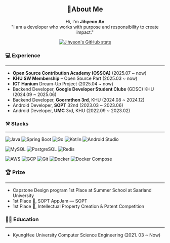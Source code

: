 <div align="center">
  
## 👋About Me
Hi, I'm **Jihyeon An**  
"I am a developer who works with purpose and responsibility to create impact."  

[![Jihyeon's GitHub stats](https://github-readme-stats.vercel.app/api?username=deehyeon)](https://github.com/anuraghazra/github-readme-stats)

</div>

### 💻 Experience  
---  
- **Open Source Contribution Academy (OSSCA)** (2025.07 ~ now)
- **KHU SW Membership** – Open Source Part (2025.03 ~ now)
- **ICT Hanium** Dream-Up Project (2025.04 ~ now)
- Backend Developer, **Google Developer Student Clubs** (GDSC) KHU (2024.09 ~ 2025.06)
- Backend Developer, **Goormthon 3rd**, KHU (2024.08 ~ 2024.12)
- Android Developer, **SOPT** 32nd (2023.03 ~ 2023.06)
- Android Developer, **UMC** 3rd, KHU (2022.09 ~ 2023.02)



### ⚒️ Stacks
---
![Java](https://img.shields.io/badge/Java-007396?style=flat&logo=openjdk&logoColor=white) ![Spring Boot](https://img.shields.io/badge/Spring%20Boot-6DB33F?style=flat&logo=springboot&logoColor=white) ![Go](https://img.shields.io/badge/Go-00ADD8?style=flat&logo=go&logoColor=white)  ![Kotlin](https://img.shields.io/badge/Kotlin-0095D5?style=flat&logo=kotlin&logoColor=white) ![Android Studio](https://img.shields.io/badge/Android%20Studio-3DDC84?style=flat&logo=androidstudio&logoColor=white)  
 

![MySQL](https://img.shields.io/badge/MySQL-4479A1?style=flat&logo=mysql&logoColor=white) ![PostgreSQL](https://img.shields.io/badge/PostgreSQL-4169E1?style=flat&logo=postgresql&logoColor=white) ![Redis](https://img.shields.io/badge/Redis-DC382D?style=flat&logo=redis&logoColor=white)  

![AWS](https://img.shields.io/badge/AWS-232F3E?style=flat&logo=amazonaws&logoColor=white) ![GCP](https://img.shields.io/badge/GCP-4285F4?style=flat&logo=googlecloud&logoColor=white) ![Git](https://img.shields.io/badge/Git-F05032?style=flat&logo=git&logoColor=white) ![Docker](https://img.shields.io/badge/Docker-2496ED?style=flat&logo=docker&logoColor=white) ![Docker Compose](https://img.shields.io/badge/Docker%20Compose-2496ED?style=flat&logo=docker&logoColor=white)       





### 🏆 Prize
---
- Capstone Design program 1st Place at Summer School at Saarland University
- 1st Place 🥇, SOPT AppJam — SOPT
- 1st Place 🥇, Intellectual Property Creation & Patent Competition




### 👩‍🏫 Education
---
- KyungHee University Computer Science Engineering (2021. 03 ~ Now)

  
